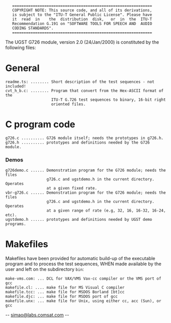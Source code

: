       =============================================================
       COPYRIGHT NOTE: This source code, and all of its derivations,
       is subject to the "ITU-T General Public License". Please have
       it  read  in    the  distribution  disk,   or  in  the  ITU-T
       Recommendation G.191 on "SOFTWARE TOOLS FOR SPEECH AND  AUDIO
       CODING STANDARDS".
       =============================================================

The UGST G726 module, version 2.0 (24/Jan/2000) is constituted by the
following files:

# General

    readme.ts: ........ Short description of the test sequences - not included!
    cvt_h_b.c: ........ Program that convert from the Hex-ASCII format of the
                        ITU-T G.726 test sequences to binary, 16-bit right
                        oriented files.

# C program code

    g726.c .......... G726 module itself; needs the prototypes in g726.h.
    g726.h .......... prototypes and definitions needed by the G726 module.

### Demos

    g726demo.c ...... Demonstration program for the G726 module; needs the files
                      g726.c and ugstdemo.h in the current directory. Operates
                      at a given fixed rate.
    vbr-g726.c ...... Demonstration program for the G726 module; needs the files
                      g726.c and ugstdemo.h in the current directory. Operates
                      at a given range of rate (e.g, 32, 16, 16-32, 16-24, etc).
    ugstdemo.h ...... prototypes and definitions needed by UGST demo programs.

# Makefiles

Makefiles have been provided for automatic build-up of the executable program
and to process the test sequences, WHEN made available by the user and left
on the subdirectory `bin`:

    make-vms.com: ... DCL for VAX/VMS Vax-cc compiler or the VMS port of gcc
    makefile.cl: .... make file for MS Visual C compiler
    makefile.tcc: ... make file for MSDOS Borland [bt]cc
    makefile.djc: ... make file for MSDOS port of gcc
    makefile.unx: ... make file for Unix, using either cc, acc (Sun), or gcc

-- <simao@labs.comsat.com> --
